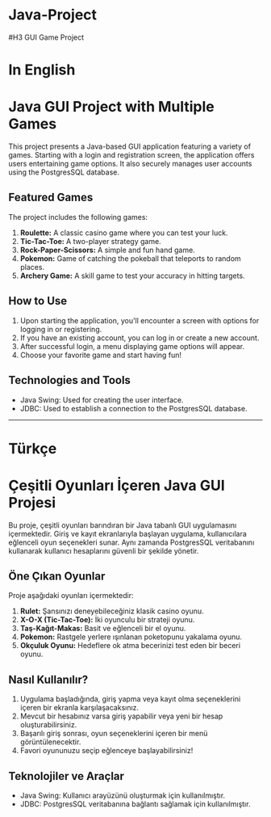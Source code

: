 # Java-Project
#H3 GUI Game Project

<h1>In English</h1>
<h1>Java GUI Project with Multiple Games</h1>

<p>This project presents a Java-based GUI application featuring a variety of games. Starting with a login and registration screen, the application offers users entertaining game options. It also securely manages user accounts using the PostgresSQL database.</p>

<h2>Featured Games</h2>

<p>The project includes the following games:</p>

<ol>
<li><strong>Roulette:</strong> A classic casino game where you can test your luck.</li>
<li><strong>Tic-Tac-Toe:</strong> A two-player strategy game.</li>
<li><strong>Rock-Paper-Scissors:</strong> A simple and fun hand game.</li>
<li><strong>Pokemon:</strong> Game of catching the pokeball that teleports to random places.</li>
<li><strong>Archery Game:</strong> A skill game to test your accuracy in hitting targets.</li>
</ol>

<h2>How to Use</h2>

<ol>
<li>Upon starting the application, you'll encounter a screen with options for logging in or registering.</li>
<li>If you have an existing account, you can log in or create a new account.</li>
<li>After successful login, a menu displaying game options will appear.</li>
<li>Choose your favorite game and start having fun!</li>
</ol>

<h2>Technologies and Tools</h2>

<ul>
<li>Java Swing: Used for creating the user interface.</li>
<li>JDBC: Used to establish a connection to the PostgresSQL database.</li>
</ul>

  <hr>
  
<h1>Türkçe</h1>

<h1>Çeşitli Oyunları İçeren Java GUI Projesi</h1>

<p>Bu proje, çeşitli oyunları barındıran bir Java tabanlı GUI uygulamasını içermektedir. Giriş ve kayıt ekranlarıyla başlayan uygulama, kullanıcılara eğlenceli oyun seçenekleri sunar. Aynı zamanda PostgresSQL veritabanını kullanarak kullanıcı hesaplarını güvenli bir şekilde yönetir.</p>

<h2>Öne Çıkan Oyunlar</h2>

<p>Proje aşağıdaki oyunları içermektedir:</p>

<ol>
<li><strong>Rulet:</strong> Şansınızı deneyebileceğiniz klasik casino oyunu.</li>
<li><strong>X-O-X (Tic-Tac-Toe):</strong> İki oyunculu bir strateji oyunu.</li>
<li><strong>Taş-Kağıt-Makas:</strong> Basit ve eğlenceli bir el oyunu.</li>
<li><strong>Pokemon:</strong> Rastgele yerlere ışınlanan poketopunu yakalama oyunu.</li>
<li><strong>Okçuluk Oyunu:</strong> Hedeflere ok atma becerinizi test eden bir beceri oyunu.</li>
</ol>

<h2>Nasıl Kullanılır?</h2>

<ol>
<li>Uygulama başladığında, giriş yapma veya kayıt olma seçeneklerini içeren bir ekranla karşılaşacaksınız.</li>
<li>Mevcut bir hesabınız varsa giriş yapabilir veya yeni bir hesap oluşturabilirsiniz.</li>
<li>Başarılı giriş sonrası, oyun seçeneklerini içeren bir menü görüntülenecektir.</li>
<li>Favori oyununuzu seçip eğlenceye başlayabilirsiniz!</li>
</ol>

<h2>Teknolojiler ve Araçlar</h2>

<ul>
<li>Java Swing: Kullanıcı arayüzünü oluşturmak için kullanılmıştır.</li>
<li>JDBC: PostgresSQL veritabanına bağlantı sağlamak için kullanılmıştır.</li>
</ul>
